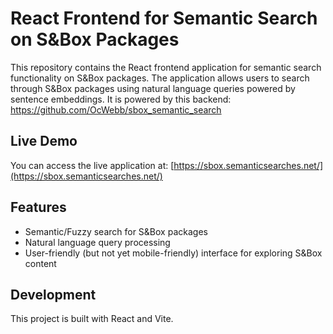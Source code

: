 # React Frontend for Semantic Search on S&Box Packages

This repository contains the React frontend application for semantic search functionality on S&Box packages. The application allows users to search through S&Box packages using natural language queries powered by sentence embeddings. It is powered by this backend: https://github.com/OcWebb/sbox_semantic_search

## Live Demo

You can access the live application at: [https://sbox.semanticsearches.net/](https://sbox.semanticsearches.net/)

## Features

- Semantic/Fuzzy search for S&Box packages
- Natural language query processing
- User-friendly (but not yet mobile-friendly) interface for exploring S&Box content

## Development

This project is built with React and Vite.
